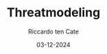 ---
title: Threatmodeling
author: Riccardo ten Cate
date: 03-12-2024
category: Jekyll
layout: post
---